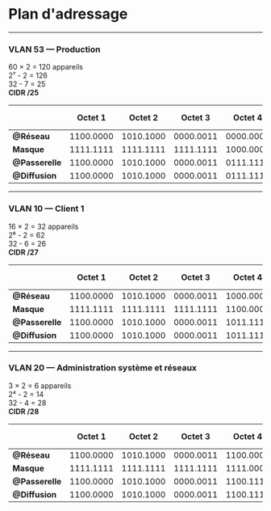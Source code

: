 # Plan d'adressage
---
### VLAN 53 — Production
60 × 2 = 120 appareils  
2⁷ - 2 = 126  
32 - 7 = 25  
**CIDR /25**

|              |        Octet 1        |        Octet 2        |        Octet 3        |        Octet 4        | Adresse décimale   |
|--------------|:---------------------:|:---------------------:|:---------------------:|:---------------------:|--------------------|
| **@Réseau**      | 1100.0000 | 1010.1000 | 0000.0011 | 0000.0000 | 192.168.3.0   |
| **Masque**       | 1111.1111 | 1111.1111 | 1111.1111 | 1000.0000 | 255.255.255.128 |
| **@Passerelle**  | 1100.0000 | 1010.1000 | 0000.0011 | 0111.1110 | 192.168.3.126 |
| **@Diffusion**   | 1100.0000 | 1010.1000 | 0000.0011 | 0111.1111 | 192.168.3.127 |

---

### VLAN 10 — Client 1
16 × 2 = 32 appareils  
2⁶ - 2 = 62  
32 - 6 = 26  
**CIDR /27**

|              |        Octet 1        |        Octet 2        |        Octet 3        |        Octet 4        | Adresse décimale   |
|--------------|:---------------------:|:---------------------:|:---------------------:|:---------------------:|--------------------|
| **@Réseau**      | 1100.0000 | 1010.1000 | 0000.0011 | 1000.0000 | 192.168.3.128 |
| **Masque**       | 1111.1111 | 1111.1111 | 1111.1111 | 1100.0000 | 255.255.255.192 |
| **@Passerelle**  | 1100.0000 | 1010.1000 | 0000.0011 | 1011.1110 | 192.168.3.190 |
| **@Diffusion**   | 1100.0000 | 1010.1000 | 0000.0011 | 1011.1111 | 192.168.3.191 |

---

### VLAN 20 — Administration système et réseaux
3 × 2 = 6 appareils  
2⁴ - 2 = 14  
32 - 4 = 28  
**CIDR /28**

|              |        Octet 1        |        Octet 2        |        Octet 3        |        Octet 4        | Adresse décimale   |
|--------------|:---------------------:|:---------------------:|:---------------------:|:---------------------:|--------------------|
| **@Réseau**      | 1100.0000 | 1010.1000 | 0000.0011 | 1100.0000 | 192.168.3.192 |
| **Masque**       | 1111.1111 | 1111.1111 | 1111.1111 | 1111.0000 | 255.255.255.240 |
| **@Passerelle**  | 1100.0000 | 1010.1000 | 0000.0011 | 1100.1110 | 192.168.3.206 |
| **@Diffusion**   | 1100.0000 | 1010.1000 | 0000.0011 | 1100.1111 | 192.168.3.207 |
